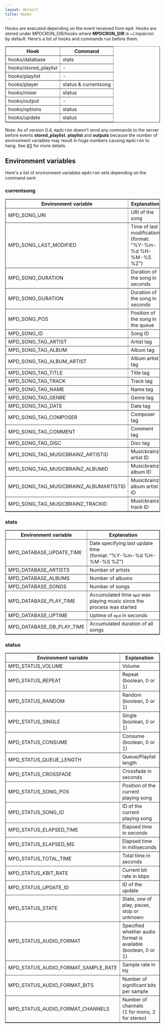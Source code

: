 ```yaml
---
layout: default
title: Hooks
---
```


Hooks are executed depending on the event received from <tt>mpd</tt>. Hooks are
stored under MPDCRON\_DIR/hooks where **MPDCRON\_DIR** is ~/.mpdcron by default.
Here's a list of hooks and commands run before them:  
  
<table border="1">
    <tr>
        <th>Hook</th>
        <th>Command</th>
    </tr>
    <tr>
        <td>hooks/database</td>
        <td>stats</td>
    </tr>
    <tr>
        <td>hooks/stored_playlist</td>
        <td>-</td>
        <!-- _  -->
    </tr>
    <tr>
        <td>hooks/playlist</td>
        <td>-</td>
        <!-- _ -->
    </tr>
    <tr>
        <td>hooks/player</td>
        <td>status &amp; currentsong</td>
    </tr>
    <tr>
        <td>hooks/mixer</td>
        <td>status</td>
    </tr>
    <tr>
        <td>hooks/output</td>
        <td>-</td>
    </tr>
    <tr>
        <td>hooks/options</td>
        <td>status</td>
    </tr>
    <tr>
        <td>hooks/update</td>
        <td>status</td>
    </tr>
</table>
  
Note: As of version 0.4, <tt>mpdcron</tt> doesn't send any commands to the
server before events **stored\_playlist**, **playlist** and **outputs** because
the number of environment variables may result in huge numbers causing
<tt>mpdcron</tt> to hang. See
[#3](http://github.com/alip/mpdcron/issues#issue/3) for more details.

## Environment variables

Here's a list of environment variables <tt>mpdcron</tt> sets depending on the command sent:

### currentsong
<table border="1">
    <tr>
        <th>Environment variable</th>
        <th>Explanation</th>
    </tr>
    <tr>
        <td>MPD_SONG_URI</td>
        <!-- _ -->
        <td>URI of the song</td>
    </tr>
    <tr>
        <td>MPD_SONG_LAST_MODIFIED</td>
        <!-- _ -->
        <td>Time of last modification<br />(format: "%Y-%m-%d %H-%M-%S %Z")</td>
    </tr>
    <tr>
        <td>MPD_SONG_DURATION</td>
        <!-- _ -->
        <td>Duration of the song in seconds</td>
    </tr>
    <tr>
        <td>MPD_SONG_DURATION</td>
        <!-- _ -->
        <td>Duration of the song in seconds</td>
    </tr>
    <tr>
        <td>MPD_SONG_POS</td>
        <!-- _ -->
        <td>Position of the song in the queue</td>
    </tr>
    <tr>
        <td>MPD_SONG_ID</td>
        <!-- _ -->
        <td>Song ID</td>
    </tr>
    <tr>
        <td>MPD_SONG_TAG_ARTIST</td>
        <!-- _ -->
        <td>Artist tag</td>
    </tr>
    <tr>
        <td>MPD_SONG_TAG_ALBUM</td>
        <!-- _ -->
        <td>Album tag</td>
    </tr>
    <tr>
        <td>MPD_SONG_TAG_ALBUM_ARTIST</td>
        <!-- _ -->
        <td>Album artist tag</td>
    </tr>
    <tr>
        <td>MPD_SONG_TAG_TITLE</td>
        <!-- _ -->
        <td>Title tag</td>
    </tr>
    <tr>
        <td>MPD_SONG_TAG_TRACK</td>
        <!-- _ -->
        <td>Track tag</td>
    </tr>
    <tr>
        <td>MPD_SONG_TAG_NAME</td>
        <!-- _ -->
        <td>Name tag</td>
    </tr>
    <tr>
        <td>MPD_SONG_TAG_GENRE</td>
        <!-- _ -->
        <td>Genre tag</td>
    </tr>
    <tr>
        <td>MPD_SONG_TAG_DATE</td>
        <!-- _ -->
        <td>Date tag</td>
    </tr>
    <tr>
        <td>MPD_SONG_TAG_COMPOSER</td>
        <!-- _ -->
        <td>Composer tag</td>
    </tr>
    <tr>
        <td>MPD_SONG_TAG_COMMENT</td>
        <!-- _ -->
        <td>Comment tag</td>
    </tr>
    <tr>
        <td>MPD_SONG_TAG_DISC</td>
        <!-- _ -->
        <td>Disc tag</td>
    </tr>
    <tr>
        <td>MPD_SONG_TAG_MUSICBRAINZ_ARTISTID</td>
        <!-- _ -->
        <td>Musicbrainz artist ID</td>
    </tr>
    <tr>
        <td>MPD_SONG_TAG_MUSICBRAINZ_ALBUMID</td>
        <!-- _ -->
        <td>Musicbrainz album ID</td>
    </tr>
    <tr>
        <td>MPD_SONG_TAG_MUSICBRAINZ_ALBUMARTISTID</td>
        <!-- _ -->
        <td>Musicbrainz album artist ID</td>
    </tr>
    <tr>
        <td>MPD_SONG_TAG_MUSICBRAINZ_TRACKID</td>
        <!-- _ -->
        <td>Musicbrainz track ID</td>
    </tr>
</table>

### stats
<table border="1">
    <tr>
        <th>Environment variable</th>
        <th>Explanation</th>
    </tr>
    <tr>
        <td>MPD_DATABASE_UPDATE_TIME</td>
        <!-- _ -->
        <td>Date specifying last update time<br />(format: "%Y-%m-%d %H-%M-%S %Z")</td>
    </tr>
    <tr>
        <td>MPD_DATABASE_ARTISTS</td>
        <!-- _ -->
        <td>Number of artists</td>
    </tr>
    <tr>
        <td>MPD_DATABASE_ALBUMS</td>
        <!-- _ -->
        <td>Number of albums</td>
    </tr>
    <tr>
        <td>MPD_DATABASE_SONGS</td>
        <!-- _ -->
        <td>Number of songs</td>
    </tr>
    <tr>
        <td>MPD_DATABASE_PLAY_TIME</td>
        <!-- _ -->
        <td>Accumulated time <tt>mpd</tt> was playing music since the process was started</td>
    </tr>
    <tr>
        <td>MPD_DATABASE_UPTIME</td>
        <!-- _ -->
        <td>Uptime of <tt>mpd</tt> in seconds</td>
    </tr>
    <tr>
        <td>MPD_DATABASE_DB_PLAY_TIME</td>
        <!-- _ -->
        <td>Accumulated duration of all songs</td>
    </tr>
</table>

### status
<table border="1">
    <tr>
        <th>Environment variable</th>
        <th>Explanation</th>
    </tr>
    <tr>
        <td>MPD_STATUS_VOLUME</td>
        <!-- _ -->
        <td>Volume</td>
    </tr>
    <tr>
        <td>MPD_STATUS_REPEAT</td>
        <!-- _ -->
        <td>Repeat<br />(boolean, 0 or 1)</td>
    </tr>
    <tr>
        <td>MPD_STATUS_RANDOM</td>
        <!-- _ -->
        <td>Random<br />(boolean, 0 or 1)</td>
    </tr>
    <tr>
        <td>MPD_STATUS_SINGLE</td>
        <!-- _ -->
        <td>Single<br />(boolean, 0 or 1)</td>
    </tr>
    <tr>
        <td>MPD_STATUS_CONSUME</td>
        <!-- _ -->
        <td>Consume<br />(boolean, 0 or 1)</td>
    </tr>
    <tr>
        <td>MPD_STATUS_QUEUE_LENGTH</td>
        <!-- _ -->
        <td>Queue/Playlist length</td>
    </tr>
    <tr>
        <td>MPD_STATUS_CROSSFADE</td>
        <!-- _ -->
        <td>Crossfade in seconds</td>
    </tr>
    <tr>
        <td>MPD_STATUS_SONG_POS</td>
        <!-- _ -->
        <td>Position of the current playing song</td>
    </tr>
    <tr>
        <td>MPD_STATUS_SONG_ID</td>
        <!-- _ -->
        <td>ID of the current playing song</td>
    </tr>
    <tr>
        <td>MPD_STATUS_ELAPSED_TIME</td>
        <!-- _ -->
        <td>Elapsed time in seconds</td>
    </tr>
    <tr>
        <td>MPD_STATUS_ELAPSED_MS</td>
        <!-- _ -->
        <td>Elapsed time in milliseconds</td>
    </tr>
    <tr>
        <td>MPD_STATUS_TOTAL_TIME</td>
        <!-- _ -->
        <td>Total time in seconds</td>
    </tr>
    <tr>
        <td>MPD_STATUS_KBIT_RATE</td>
        <!-- _ -->
        <td>Current bit rate in kbps</td>
    </tr>
    <tr>
        <td>MPD_STATUS_UPDATE_ID</td>
        <!-- _ -->
        <td>ID of the update</td>
    </tr>
    <tr>
        <td>MPD_STATUS_STATE</td>
        <!-- _ -->
        <td>State, one of play, pause, stop or unknown</td>
    </tr>
    <tr>
        <td>MPD_STATUS_AUDIO_FORMAT</td>
        <!-- _ -->
        <td>Specified whether audio format is available<br />(boolean, 0 or 1)</td>
    </tr>
    <tr>
        <td>MPD_STATUS_AUDIO_FORMAT_SAMPLE_RATE</td>
        <!-- _ -->
        <td>Sample rate in Hz</td>
    </tr>
    <tr>
        <td>MPD_STATUS_AUDIO_FORMAT_BITS</td>
        <!-- _ -->
        <td>Number of significant bits per sample</td>
    </tr>
    <tr>
        <td>MPD_STATUS_AUDIO_FORMAT_CHANNELS</td>
        <!-- _ -->
        <td>Number of channels<br />(1 for mono, 2 for stereo)</td>
    </tr>
</table>

<!-- vim: set tw=80 ft=mkd spell spelllang=en sw=4 sts=4 et : -->
